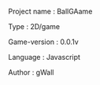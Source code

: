 Project name : BallGAame  

Type : 2D/game

Game-version : 0.0.1v    

Language : Javascript

Author : gWall




